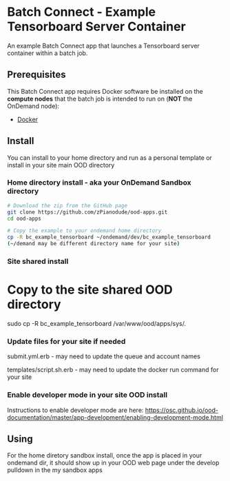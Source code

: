 # Batch Connect - Example Tensorboard Server Container

An example Batch Connect app that launches a Tensorboard server container within a
batch job.

## Prerequisites

This Batch Connect app requires Docker software be installed on the
**compute nodes** that the batch job is intended to run on (**NOT** the
OnDemand node):

- [Docker](https://runnable.com/docker/install-docker-on-linux)

## Install

You can install to your home directory and run as a personal template or install in your site main OOD directory

### Home directory install - aka your OnDemand Sandbox directory
```sh
# Download the zip from the GitHub page
git clone https://github.com/zPianodude/ood-apps.git
cd ood-apps

# Copy the example to your ondemand home directory
cp -R bc_example_tensorboard ~/ondemand/dev/bc_example_tensorboard
(~/demand may be different directory name for your site)
```
### Site shared install
# Copy to the site shared OOD directory
sudo cp -R bc_example_tensorboard /var/www/ood/apps/sys/.

### Update files for your site if needed
submit.yml.erb - may need to update the queue and account names

templates/script.sh.erb - may need to update the docker run command for your site

### Enable developer mode in your site OOD install
Instructions to enable developer mode are here:
https://osc.github.io/ood-documentation/master/app-development/enabling-development-mode.html


## Using
For the home diretory sandbox install, once the app is placed in your ondemand dir, it should show up in your OOD web page under the develop pulldown in the my sandbox apps
